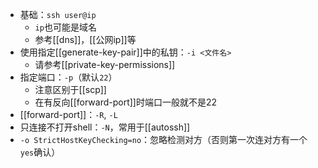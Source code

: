 - 基础：`ssh user@ip`
  - `ip`也可能是域名
  - 参考[[dns]]，[[公网ip]]等
- 使用指定[[generate-key-pair]]中的私钥：`-i <文件名>`
  - 请参考[[private-key-permissions]]
- 指定端口：`-p`（默认`22`）
  - 注意区别于[[scp]]
  - 在有反向[[forward-port]]时端口一般就不是22
- [[forward-port]]：`-R`, `-L`
- 只连接不打开shell：`-N`，常用于[[autossh]]
- `-o StrictHostKeyChecking=no`：忽略检测对方（否则第一次连对方有一个`yes`确认）